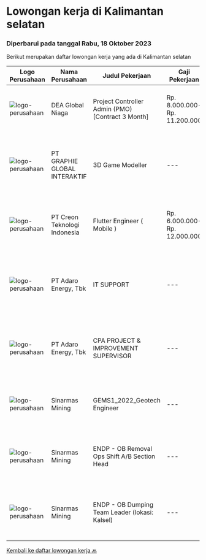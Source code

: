 
  # Lowongan kerja di Kalimantan selatan

  ### Diperbarui pada tanggal Rabu, 18 Oktober 2023

  Berikut merupakan daftar lowongan kerja yang ada di Kalimantan selatan

  |Logo Perusahaan | Nama Perusahaan | Judul Pekerjaan | Gaji Pekerjaan | Lokasi | Deskripsi | Tanggal diunggah | Pranala |
  | -------------- | --------------- | --------------- | --------- | --------- | -------------- | ------- | ----------- |
  |![logo-perusahaan](https://i.ibb.co/sqvTCh9/112815900-stock-vector-no-image-available-icon-flat-vector.webp)|DEA Global Niaga|Project Controller Admin (PMO) [Contract 3 Month]|Rp. 8.000.000-Rp. 11.200.000|Kalimantan Selatan|Scope of Work:• Handle project's deliverables and administration, including project report• Monitor and control projects progress • Assist in the...|Rabu, 11 Oktober 2023|https://www.jobstreet.co.id/id/job/project-controller-admin-pmo-%5Bcontract-3-month%5D-4495120?token=0~58f96d12-5719-4db5-b657-5b178502b826&sectionRank=1&jobId=jobstreet-id-job-4495120|
|![logo-perusahaan](https://image-service-cdn.seek.com.au/f9a751ea24d68e4658d0eb7882e2db58a9b95cb0/ee4dce1061f3f616224767ad58cb2fc751b8d2dc)|PT GRAPHIE GLOBAL INTERAKTIF|3D Game Modeller|---|Bali|Job Responsibilities: Creating 3D Model character for game Smoothing a 3D file Editing 3D File UV Unwrap texturing Humanoid Rigging Required Software...|Selasa, 03 Oktober 2023|https://www.jobstreet.co.id/id/job/3d-game-modeller-4486438?token=0~58f96d12-5719-4db5-b657-5b178502b826&sectionRank=2&jobId=jobstreet-id-job-4486438|
|![logo-perusahaan](https://image-service-cdn.seek.com.au/ef19ccb6be2179322c1a4b8336cc82227bef4368/ee4dce1061f3f616224767ad58cb2fc751b8d2dc)|PT Creon Teknologi Indonesia|Flutter Engineer ( Mobile )|Rp. 6.000.000-Rp. 12.000.000|Kalimantan Selatan|JOB REQUIREMENT Bachelor’s/Master’s degree in Engineering, Computer Science, Informatics  Over two years of developing Flutter applications for mobile...|Rabu, 27 September 2023|https://www.jobstreet.co.id/id/job/flutter-engineer-mobile-4482466?token=0~58f96d12-5719-4db5-b657-5b178502b826&sectionRank=3&jobId=jobstreet-id-job-4482466|
|![logo-perusahaan](https://image-service-cdn.seek.com.au/ab5c670daa4df962d72ef1ecc53a671bce001b58/ee4dce1061f3f616224767ad58cb2fc751b8d2dc)|PT Adaro Energy, Tbk|IT SUPPORT|---|Kalimantan Selatan|Job Information MPRF Code:09.23Position Name:IT SupportWork Location:Kalimantan SelatanAvailable Position:1Employment Status:PermanentMinimum Year of...|Minggu, 08 Oktober 2023|https://www.jobstreet.co.id/id/job/it-support-1037143525?token=0~58f96d12-5719-4db5-b657-5b178502b826&sectionRank=4&jobId=jobstreet-id-job-1037143525|
|![logo-perusahaan](https://image-service-cdn.seek.com.au/ab5c670daa4df962d72ef1ecc53a671bce001b58/ee4dce1061f3f616224767ad58cb2fc751b8d2dc)|PT Adaro Energy, Tbk|CPA PROJECT & IMPROVEMENT SUPERVISOR|---|Kalimantan Selatan|Job Information MPRF Code:2302***Position Name:Cpa Project &amp; Improvement SupervisorWork Location:Kalimantan SelatanAvailable Position:1Employment...|Minggu, 08 Oktober 2023|https://www.jobstreet.co.id/id/job/cpa-project-improvement-supervisor-1037144152?token=0~58f96d12-5719-4db5-b657-5b178502b826&sectionRank=5&jobId=jobstreet-id-job-1037144152|
|![logo-perusahaan](https://i.ibb.co/sqvTCh9/112815900-stock-vector-no-image-available-icon-flat-vector.webp)|Sinarmas Mining|GEMS1_2022_Geotech Engineer|---|Kalimantan Selatan|Description1. Supervise all geotech work, be responsible for the safety of its members in carrying out Geotech work2. Analyze slope stability3....|Minggu, 08 Oktober 2023|https://www.jobstreet.co.id/id/job/gems1_2022_geotech-engineer-1037143833?token=0~58f96d12-5719-4db5-b657-5b178502b826&sectionRank=6&jobId=jobstreet-id-job-1037143833|
|![logo-perusahaan](https://i.ibb.co/sqvTCh9/112815900-stock-vector-no-image-available-icon-flat-vector.webp)|Sinarmas Mining|ENDP - OB Removal Ops Shift A/B Section Head|---|Kalimantan Selatan|Description• Hold Bachelor Degree (Min. GPA 3) or Master Degree (Min. GPA 3.25) in the Engineering majors — Mining Engineering, Geological...|Minggu, 08 Oktober 2023|https://www.jobstreet.co.id/id/job/endp-ob-removal-ops-shift-a-b-section-head-1037143360?token=0~58f96d12-5719-4db5-b657-5b178502b826&sectionRank=7&jobId=jobstreet-id-job-1037143360|
|![logo-perusahaan](https://i.ibb.co/sqvTCh9/112815900-stock-vector-no-image-available-icon-flat-vector.webp)|Sinarmas Mining|ENDP - OB Dumping Team Leader (lokasi: Kalsel)|---|Kalimantan Selatan|Description• Hold Bachelor Degree (Min. GPA 3) or Master Degree (Min. GPA 3.25) in the Engineering majors — Mining Engineering, Geological...|Minggu, 08 Oktober 2023|https://www.jobstreet.co.id/id/job/endp-ob-dumping-team-leader-lokasi%3A-kalsel-1037143611?token=0~58f96d12-5719-4db5-b657-5b178502b826&sectionRank=8&jobId=jobstreet-id-job-1037143611|


  [Kembali ke daftar lowongan kerja 🔙](../README.md#daftar-lowongan-kerja)
  